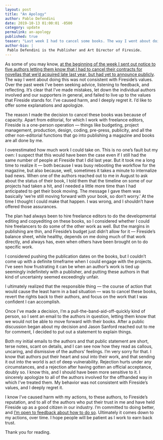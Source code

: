 ```yaml
---
layout: post
title: "An Apology"
author: Pablo Defendini
date: 2019-10-13 01:00:01 -0500
category: update
permalink: an-apology
published: true
teaser: "Last week I had to cancel some books. The way I went about doing this was not consistent with Fireside’s values. I’d like to offer some explanations and apologize."
author-bio: |
 Pablo Defendini is the Publisher and Art Director of Fireside.
---
```


As some of you may know, [at the beginning of the week I sent out notice to five authors letting them know that I had to cancel their contracts for novellas that we’d acquired late last year, but had yet to announce publicly](about-our-acquisitions). The way I went about doing this was not consistent with Fireside’s values. Over the past week I’ve been seeking advice, listening to feedback, and reflecting. It’s clear that I’ve made mistakes, let down the individual authors involved and our supporters in general, and failed to live up to the values that Fireside stands for. I’ve caused harm, and I deeply regret it. I’d like to offer some explanations and apologize.

The reason I made the decision to cancel these books was because of capacity. Apart from editorial, for which I work with freelance editors, Fireside is a one-person operation — things like budgeting, project management, production, design, coding, pre-press, publicity, and all the other non-editorial functions that go into publishing a magazine and books are all done by me.

I overestimated how much work I could take on. This is no one’s fault but my own: I suspect that this would have been the case even if I still had the same number of people at Fireside that I did last year. But it took me a long time to realize it — both because I was busy rebooting the workflow for the magazine, but also because, well, sometimes it takes a minute to internalize bad news. When one of the authors reached out to me in August to ask about the status of their book, I told them that the timeline on some of our projects had taken a hit, and I needed a little more time than I had anticipated to get their book moving. The message I gave them was basically ‘we’re still moving forward with your book, so don’t worry.’ At the time I thought I could make that happen. I was wrong, and I shouldn’t have offered those assurances.

The plan had always been to hire freelance editors to do the developmental editing and copyediting on these books, so I considered whether I could hire freelancers to do some of the other work as well. But the margins in publishing are thin, and Fireside’s budget just didn’t allow for it — Fireside’s balance sheet, while healthy, depends on me doing much of that work directly, and always has, even when others have been brought on to do specific work.

I considered pushing the publication dates on the books, but I couldn’t come up with a definite timeframe when I could engage with the projects. I’ve seen how frustrating it can be when an author’s work is tied up seemingly indefinitely with a publisher, and putting these authors in that kind of uncertainty seemed exceedingly unfair.

I ultimately realized that the responsible thing — the course of action that would cause the least harm in a bad situation — was to cancel these books, revert the rights back to their authors, and focus on the work that I was confident I can accomplish.

Once I’ve made a decision, I’m a pull-the-band-aid-off-quickly kind of person, so I sent an email to the authors in question, letting them know that we would not be able to move forward with their books. After a public discussion began about my decision and Jason Sanford reached out to me for comment, I decided to put out a statement to explain things.

Both my initial emails to the authors and that public statement are short, terse notes, scant on details, and I can see now how they read as callous, uncaring, and dismissive of the authors’ feelings. I’m very sorry for that. I know that authors put their heart and soul into their work, and that sending it out into the world is act of deep vulnerability. Rejection hurts under any circumstances, and a rejection after having gotten an official acceptance, doubly so. I know this, and I should have been more sensitive to it. I sincerely apologize to all of the authors involved for the offhanded way in which I’ve treated them. My behavior was not consistent with Fireside’s values, and I deeply regret it.

I know I’ve caused harm with my actions, to these authors, to Fireside’s reputation, and to all of the authors who put their trust in me and have held Fireside up as a good citizen in our industry. I’m committed to doing better, and [I’m open to feedback about how to do so](mailto:pablo@firesidefiction.com). Ultimately it comes down to my actions, over time. I hope people will be patient as I work to earn back trust.

Thank you for reading.
